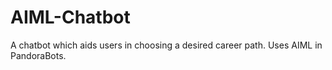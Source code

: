 # AIML-Chatbot
A chatbot which aids users in choosing a desired career path.
Uses AIML in PandoraBots.

